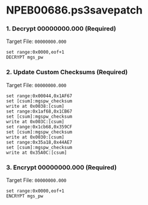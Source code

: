 # NPEB00686.ps3savepatch

### 1. Decrypt 00000000.000 (Required)

Target File: `00000000.000`

```
set range:0x0000,eof+1
DECRYPT mgs_pw
```

### 2. Update Custom Checksums (Required)

Target File: `00000000.000`

```
set range:0x00044,0x1AF67
set [csum]:mgspw_checksum
write at 0x0038:[csum]
set range:0x1af68,0x1CB67
set [csum]:mgspw_checksum
write at 0x003C:[csum]
set range:0x1cb68,0x359CF
set [csum]:mgspw_checksum
write at 0x0030:[csum]
set range:0x35a18,0x44AE7
set [csum]:mgspw_checksum
write at 0x35A0C:[csum]
```

### 3. Encrypt 00000000.000 (Required)

Target File: `00000000.000`

```
set range:0x0000,eof+1
ENCRYPT mgs_pw
```

